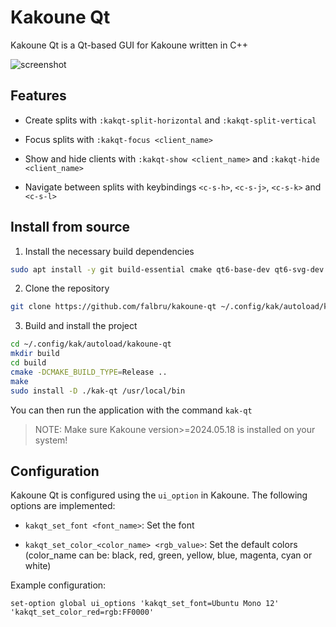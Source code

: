 # Kakoune Qt

Kakoune Qt is a Qt-based GUI for Kakoune written in C++

![screenshot](https://github.com/user-attachments/assets/8bdba0c8-3921-4b37-94a4-0a599819c58b)

## Features

- Create splits with `:kakqt-split-horizontal` and `:kakqt-split-vertical`

- Focus splits with `:kakqt-focus <client_name>`

- Show and hide clients with `:kakqt-show <client_name>` and `:kakqt-hide <client_name>`

- Navigate between splits with keybindings `<c-s-h>`, `<c-s-j>`, `<c-s-k>` and `<c-s-l>`

## Install from source

1. Install the necessary build dependencies

```sh
sudo apt install -y git build-essential cmake qt6-base-dev qt6-svg-dev
```

2. Clone the repository

```sh
git clone https://github.com/falbru/kakoune-qt ~/.config/kak/autoload/kakoune-qt
```

3. Build and install the project

```sh
cd ~/.config/kak/autoload/kakoune-qt
mkdir build
cd build
cmake -DCMAKE_BUILD_TYPE=Release ..
make
sudo install -D ./kak-qt /usr/local/bin
```

You can then run the application with the command `kak-qt`

> NOTE: Make sure Kakoune version>=2024.05.18 is installed on your system!

## Configuration

Kakoune Qt is configured using the `ui_option` in Kakoune. The following options are implemented:

- `kakqt_set_font <font_name>`: Set the font

- `kakqt_set_color_<color_name> <rgb_value>`: Set the default colors (color_name can be: black, red, green, yellow, blue, magenta, cyan or white)

Example configuration:

```
set-option global ui_options 'kakqt_set_font=Ubuntu Mono 12' 'kakqt_set_color_red=rgb:FF0000'
```
